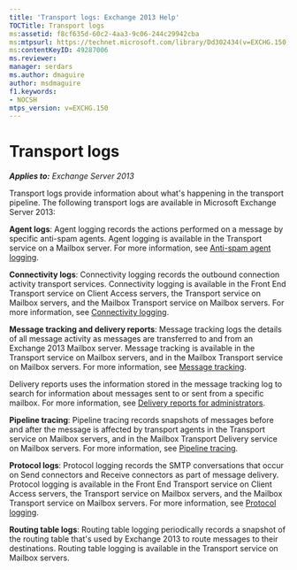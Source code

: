 ```yaml
---
title: 'Transport logs: Exchange 2013 Help'
TOCTitle: Transport logs
ms:assetid: f8cf635d-60c2-4aa3-9c06-244c29942cba
ms:mtpsurl: https://technet.microsoft.com/library/Dd302434(v=EXCHG.150)
ms:contentKeyID: 49287006
ms.reviewer: 
manager: serdars
ms.author: dmaguire
author: msdmaguire
f1.keywords:
- NOCSH
mtps_version: v=EXCHG.150
---
```


# Transport logs

_**Applies to:** Exchange Server 2013_

Transport logs provide information about what's happening in the transport pipeline. The following transport logs are available in Microsoft Exchange Server 2013:

**Agent logs**: Agent logging records the actions performed on a message by specific anti-spam agents. Agent logging is available in the Transport service on a Mailbox server. For more information, see [Anti-spam agent logging](anti-spam-agent-logging-exchange-2013-help.md).

**Connectivity logs**: Connectivity logging records the outbound connection activity transport services. Connectivity logging is available in the Front End Transport service on Client Access servers, the Transport service on Mailbox servers, and the Mailbox Transport service on Mailbox servers. For more information, see [Connectivity logging](connectivity-logging-exchange-2013-help.md).

**Message tracking and delivery reports**: Message tracking logs the details of all message activity as messages are transferred to and from an Exchange 2013 Mailbox server. Message tracking is available in the Transport service on Mailbox servers, and in the Mailbox Transport service on Mailbox servers. For more information, see [Message tracking](message-tracking-exchange-2013-help.md).

Delivery reports uses the information stored in the message tracking log to search for information about messages sent to or sent from a specific mailbox. For more information, see [Delivery reports for administrators](delivery-reports-for-administrators-exchange-2013-help.md).

**Pipeline tracing**: Pipeline tracing records snapshots of messages before and after the message is affected by transport agents in the Transport service on Mailbox servers, and in the Mailbox Transport Delivery service on Mailbox servers. For more information, see [Pipeline tracing](pipeline-tracing-exchange-2013-help.md).

**Protocol logs**: Protocol logging records the SMTP conversations that occur on Send connectors and Receive connectors as part of message delivery. Protocol logging is available in the Front End Transport service on Client Access servers, the Transport service on Mailbox servers, and the Mailbox Transport service on Mailbox servers. For more information, see [Protocol logging](protocol-logging-exchange-2013-help.md).

**Routing table logs**: Routing table logging periodically records a snapshot of the routing table that's used by Exchange 2013 to route messages to their destinations. Routing table logging is available in the Transport service on Mailbox servers.
